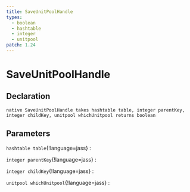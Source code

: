 ```yaml
---
title: SaveUnitPoolHandle
types:
  - boolean
  - hashtable
  - integer
  - unitpool
patch: 1.24
---
```


# SaveUnitPoolHandle

## Declaration

```jass
native SaveUnitPoolHandle takes hashtable table, integer parentKey, integer childKey, unitpool whichUnitpool returns boolean
```

## Parameters
`hashtable table`{!language=jass}
: 

`integer parentKey`{!language=jass}
: 

`integer childKey`{!language=jass}
: 

`unitpool whichUnitpool`{!language=jass}
: 
